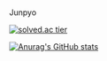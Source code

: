 ### 
Junpyo
<!--
**Jun1023/Jun1023** is a ✨ _special_ ✨ repository because its `README.md` (this file) appears on your GitHub profile.

Here are some ideas to get you started:

- 🔭 I’m currently working on ...
- 🌱 I’m currently learning ...
- 👯 I’m looking to collaborate on ...
- 🤔 I’m looking for help with ...
- 💬 Ask me about ...
- 📫 How to reach me: ...
- 😄 Pronouns: ...
- ⚡ Fun fact: ...
-->

[![solved.ac tier](http://mazassumnida.wtf/api/generate_badge?boj=junpyo4515)](https://solved.ac/junpyo4515)

[![Anurag's GitHub stats](https://github-readme-stats.vercel.app/api?username=Jun1023)](https://github.com/Jun1023/github-readme-stats)
